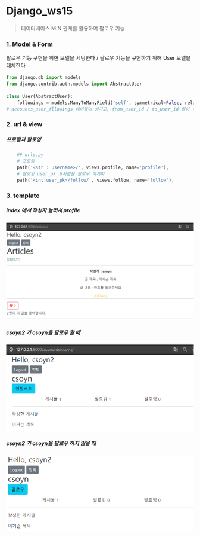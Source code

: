 #  Django_ws15

> 데이터베이스 M:N 관계를 활용하여 팔로우 기능



### 1. Model & Form
팔로우 기능 구현을 위한 모델을 세팅한다 /  팔로우 기능을 구현하기 위해 User 모델을 대체한다

```python
from django.db import models
from django.contrib.auth.models import AbstractUser

class User(AbstractUser):
    followings = models.ManyToManyField('self', symmetrical=False, related_name='followers')
# accounts_user_fllowings 테이블이 생기고, from_user_id / to_user_id 열이 생김.
```



### 2. url & view 

##### 프로필과 팔로잉

```python
    ## urls.py
    # 프로필
    path('<str : username>/', views.profile, name='profile'),
    # 팔로잉 user_pk 요사람을 팔로우 하게따
    path('<int:user_pk>/follow/', views.follow, name='follow'),
```



### 3. template

##### index 에서 작성자 눌러서 profile

<img src="Django_ws15.assets/image-20210401145152162.png" alt="image-20210401145152162" style="zoom: 67%;" />



##### csoyn2 가 csoyn을 팔로우 할 때

<img src="Django_ws15.assets/image-20210401145333892.png" alt="image-20210401145333892" style="zoom:80%;" />

##### csoyn2 가 csoyn을 팔로우 하지 않을 때

<img src="Django_ws15.assets/image-20210401145435661.png" alt="image-20210401145435661" style="zoom: 80%;" />